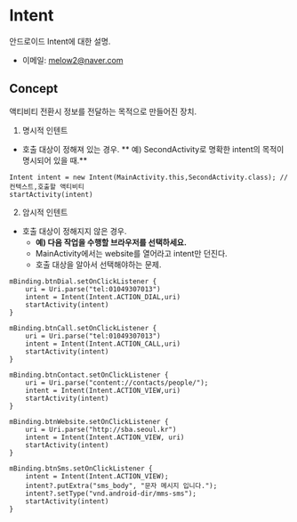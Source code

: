 # Intent
안드로이드 Intent에 대한 설명.<br/>
- 이메일: melow2@naver.com

## Concept
액티비티 전환시 정보를 전달하는 목적으로 만들어진 장치.

1. 명시적 인텐트
* 호출 대상이 정해져 있는 경우.
    ** 예) SecondActivity로 명확한 intent의 목적이 명시되어 있을 때.**
```
Intent intent = new Intent(MainActivity.this,SecondActivity.class); // 컨텍스트,호출할 액티비티
startActivity(intent)
```
2. 암시적 인텐트
* 호출 대상이 정해지지 않은 경우.
    * **예) 다음 작업을 수행할 브라우저를 선택하세요.**
    * MainActivity에서는 website를 열어라고 intent만 던진다.
    * 호출 대상을 알아서 선택해야하는 문제.
```
mBinding.btnDial.setOnClickListener {
    uri = Uri.parse("tel:01049307013")
    intent = Intent(Intent.ACTION_DIAL,uri)
    startActivity(intent)
}

mBinding.btnCall.setOnClickListener {
    uri = Uri.parse("tel:01049307013")
    intent = Intent(Intent.ACTION_CALL,uri)
    startActivity(intent)
}

mBinding.btnContact.setOnClickListener {
    uri = Uri.parse("content://contacts/people/");
    intent = Intent(Intent.ACTION_VIEW,uri)
    startActivity(intent)
}

mBinding.btnWebsite.setOnClickListener {
    uri = Uri.parse("http://sba.seoul.kr")
    intent = Intent(Intent.ACTION_VIEW, uri)
    startActivity(intent)
}

mBinding.btnSms.setOnClickListener {
    intent = Intent(Intent.ACTION_VIEW);
    intent?.putExtra("sms_body", "문자 메시지 입니다.");
    intent?.setType("vnd.android-dir/mms-sms");
    startActivity(intent)
}
```
